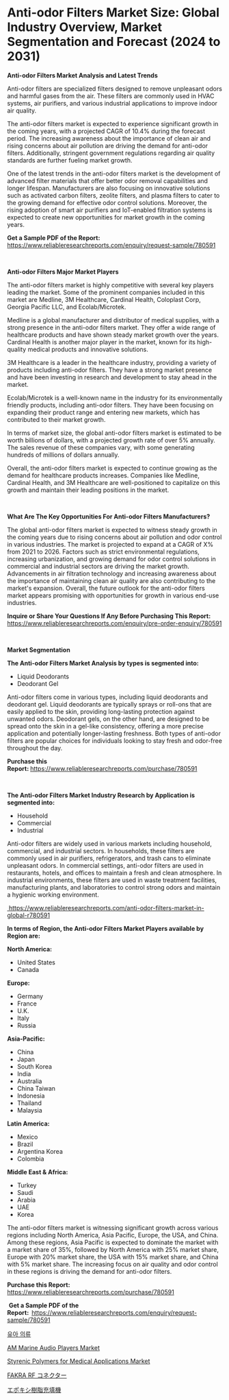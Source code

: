 <p><h1>Anti-odor Filters Market Size: Global Industry Overview, Market Segmentation and Forecast (2024 to 2031)</h1></p><p><strong>Anti-odor Filters Market Analysis and Latest Trends</strong></p>
<p><p>Anti-odor filters are specialized filters designed to remove unpleasant odors and harmful gases from the air. These filters are commonly used in HVAC systems, air purifiers, and various industrial applications to improve indoor air quality.</p><p>The anti-odor filters market is expected to experience significant growth in the coming years, with a projected CAGR of 10.4% during the forecast period. The increasing awareness about the importance of clean air and rising concerns about air pollution are driving the demand for anti-odor filters. Additionally, stringent government regulations regarding air quality standards are further fueling market growth.</p><p>One of the latest trends in the anti-odor filters market is the development of advanced filter materials that offer better odor removal capabilities and longer lifespan. Manufacturers are also focusing on innovative solutions such as activated carbon filters, zeolite filters, and plasma filters to cater to the growing demand for effective odor control solutions. Moreover, the rising adoption of smart air purifiers and IoT-enabled filtration systems is expected to create new opportunities for market growth in the coming years.</p></p>
<p><strong>Get a Sample PDF of the Report:&nbsp;</strong> <a href="https://www.reliableresearchreports.com/enquiry/request-sample/780591">https://www.reliableresearchreports.com/enquiry/request-sample/780591</a></p>
<p>&nbsp;</p>
<p><strong>Anti-odor Filters Major Market Players</strong></p>
<p><p>The anti-odor filters market is highly competitive with several key players leading the market. Some of the prominent companies included in this market are Medline, 3M Healthcare, Cardinal Health, Coloplast Corp, Georgia Pacific LLC, and Ecolab/Microtek.</p><p>Medline is a global manufacturer and distributor of medical supplies, with a strong presence in the anti-odor filters market. They offer a wide range of healthcare products and have shown steady market growth over the years. Cardinal Health is another major player in the market, known for its high-quality medical products and innovative solutions.</p><p>3M Healthcare is a leader in the healthcare industry, providing a variety of products including anti-odor filters. They have a strong market presence and have been investing in research and development to stay ahead in the market.</p><p>Ecolab/Microtek is a well-known name in the industry for its environmentally friendly products, including anti-odor filters. They have been focusing on expanding their product range and entering new markets, which has contributed to their market growth.</p><p>In terms of market size, the global anti-odor filters market is estimated to be worth billions of dollars, with a projected growth rate of over 5% annually. The sales revenue of these companies vary, with some generating hundreds of millions of dollars annually.</p><p>Overall, the anti-odor filters market is expected to continue growing as the demand for healthcare products increases. Companies like Medline, Cardinal Health, and 3M Healthcare are well-positioned to capitalize on this growth and maintain their leading positions in the market.</p></p>
<p>&nbsp;</p>
<p><strong>What Are The Key Opportunities For Anti-odor Filters Manufacturers?</strong></p>
<p><p>The global anti-odor filters market is expected to witness steady growth in the coming years due to rising concerns about air pollution and odor control in various industries. The market is projected to expand at a CAGR of X% from 2021 to 2026. Factors such as strict environmental regulations, increasing urbanization, and growing demand for odor control solutions in commercial and industrial sectors are driving the market growth. Advancements in air filtration technology and increasing awareness about the importance of maintaining clean air quality are also contributing to the market's expansion. Overall, the future outlook for the anti-odor filters market appears promising with opportunities for growth in various end-use industries.</p></p>
<p><strong>Inquire or Share Your Questions If Any Before Purchasing This Report:</strong> <a href="https://www.reliableresearchreports.com/enquiry/pre-order-enquiry/780591">https://www.reliableresearchreports.com/enquiry/pre-order-enquiry/780591</a></p>
<p>&nbsp;</p>
<p><strong>Market Segmentation</strong></p>
<p><strong>The Anti-odor Filters Market Analysis by types is segmented into:</strong></p>
<p><ul><li>Liquid Deodorants</li><li>Deodorant Gel</li></ul></p>
<p><p>Anti-odor filters come in various types, including liquid deodorants and deodorant gel. Liquid deodorants are typically sprays or roll-ons that are easily applied to the skin, providing long-lasting protection against unwanted odors. Deodorant gels, on the other hand, are designed to be spread onto the skin in a gel-like consistency, offering a more precise application and potentially longer-lasting freshness. Both types of anti-odor filters are popular choices for individuals looking to stay fresh and odor-free throughout the day.</p></p>
<p><strong>Purchase this Report:&nbsp;</strong><a href="https://www.reliableresearchreports.com/purchase/780591">https://www.reliableresearchreports.com/purchase/780591</a></p>
<p>&nbsp;</p>
<p><strong>The Anti-odor Filters Market Industry Research by Application is segmented into:</strong></p>
<p><ul><li>Household</li><li>Commercial</li><li>Industrial</li></ul></p>
<p><p>Anti-odor filters are widely used in various markets including household, commercial, and industrial sectors. In households, these filters are commonly used in air purifiers, refrigerators, and trash cans to eliminate unpleasant odors. In commercial settings, anti-odor filters are used in restaurants, hotels, and offices to maintain a fresh and clean atmosphere. In industrial environments, these filters are used in waste treatment facilities, manufacturing plants, and laboratories to control strong odors and maintain a hygienic working environment.</p></p>
<p><a href="https://www.reliableresearchreports.com/anti-odor-filters-market-in-global-r780591">&nbsp;https://www.reliableresearchreports.com/anti-odor-filters-market-in-global-r780591</a></p>
<p><strong>In terms of Region, the Anti-odor Filters Market Players available by Region are:</strong></p>
<p>
    <p> <strong> North America: </strong>
        <ul>
            <li>United States</li>
            <li>Canada</li>
        </ul>
        </p> 
    <p> <strong> Europe: </strong>
        <ul>
            <li>Germany</li>
            <li>France</li>
            <li>U.K.</li>
            <li>Italy</li>
            <li>Russia</li>
        </ul>
        </p> 
    <p> <strong> Asia-Pacific: </strong>
        <ul>
            <li>China</li>
            <li>Japan</li>
            <li>South Korea</li>
            <li>India</li>
            <li>Australia</li>
            <li>China Taiwan</li>
            <li>Indonesia</li>
            <li>Thailand</li>
            <li>Malaysia</li>
        </ul>
        </p> 
    <p> <strong> Latin America: </strong>
        <ul>
            <li>Mexico</li>
            <li>Brazil</li>
            <li>Argentina Korea</li>
            <li>Colombia</li>
        </ul>
        </p> 
    <p> <strong> Middle East & Africa: </strong>
        <ul>
            <li>Turkey</li>
            <li>Saudi</li>
            <li>Arabia</li>
            <li>UAE</li>
            <li>Korea</li>
        </ul>
    </p>
    </p>
<p><p>The anti-odor filters market is witnessing significant growth across various regions including North America, Asia Pacific, Europe, the USA, and China. Among these regions, Asia Pacific is expected to dominate the market with a market share of 35%, followed by North America with 25% market share, Europe with 20% market share, the USA with 15% market share, and China with 5% market share. The increasing focus on air quality and odor control in these regions is driving the demand for anti-odor filters.</p></p>
<p><strong>Purchase this Report: </strong><a href="https://www.reliableresearchreports.com/purchase/780591">https://www.reliableresearchreports.com/purchase/780591</a></p>
<p>&nbsp;<strong>Get a Sample PDF of the Report:&nbsp;&nbsp;</strong><a href="https://www.reliableresearchreports.com/enquiry/request-sample/780591">https://www.reliableresearchreports.com/enquiry/request-sample/780591</a></p>
<p><strong></strong></p>
<p><p><a href="https://github.com/apple8975768/Market-Research-Report-List-1/blob/main/6693722105160.md">유아 의류</a></p><p><a href="https://github.com/MaraKoelpin2023/Market-Research-Report-List-1/blob/main/am-marine-audio-players-market.md">AM Marine Audio Players Market</a></p><p><a href="https://github.com/maudAbbott7/Market-Research-Report-List-1/blob/main/styrenic-polymers-for-medical-applications-market.md">Styrenic Polymers for Medical Applications Market</a></p><p><a href="https://github.com/reliezer65/Market-Research-Report-List-1/blob/main/4060036110410.md">FAKRA RF コネクター</a></p><p><a href="https://github.com/RodHoppe07/Market-Research-Report-List-2/blob/main/9989606110409.md">エポキシ樹脂充填機</a></p></p>